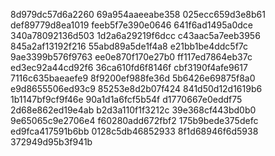 8d979dc57d6a2260
69a954aaeeabe358
025ecc659d3e8b61
def89779d8ea1019
feeb5f7e390e0646
641f6ad1495a0dce
340a78092136d503
1d2a6a29219f6dcc
c43aac5a7eeb3956
845a2af13192f216
55abd89a5de1f4a8
e21bb1be4ddc5f7c
9ae3399b576f9763
ee0e870f170e27b0
ff117ed7864eb37c
ed3ec92a44cd92f6
36ca610fd6f8146f
cbf3190f4afe9617
7116c635baeaefe9
8f9200ef988fe36d
5b6426e69875f8a0
e9d8655506ed93c9
85253e8d2b07f424
841d50d12d1619b6
1b1147bf9cf9f46e
90a1d1a6fcf5b54f
d1770667e0eddf75
2d68e862ed19e4ab
b2d3a110f1f3212c
39e368cf443bd0b0
9e65065c9e2706e4
f60280add672fbf2
175b9bede375defc
ed9fca417591b6bb
0128c5db46852933
8f1d68946f6d5938
372949d95b3f941b
